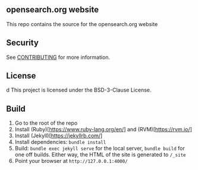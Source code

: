 ## opensearch.org website

This repo contains the source for the opensearch.org website

## Security

See [CONTRIBUTING](CONTRIBUTING.md#security-issue-notifications) for more information.

## License
d
This project is licensed under the BSD-3-Clause License.

## Build

1. Go to the root of the repo
2. Install (Ruby)[https://www.ruby-lang.org/en/] and (RVM)[https://rvm.io/]
3. Install (Jekyll)[https://jekyllrb.com/]
4. Install dependencies: `bundle install`
5. Build: `bundle exec jekyll serve` for the local server, `bundle build` for one off builds. Either way, the HTML of the site is generated to `/_site`
6. Point your browser at `http://127.0.0.1:4000/`

